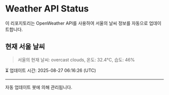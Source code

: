 
# Weather API Status

이 리포지토리는 OpenWeather API를 사용하여 서울의 날씨 정보를 자동으로 업데이트합니다.

## 현재 서울 날씨
> 서울의 현재 날씨: overcast clouds, 온도: 32.4°C, 습도: 46%

⏳ 업데이트 시간: 2025-08-27 06:16:26 (UTC)

---
자동 업데이트 봇에 의해 관리됩니다.
